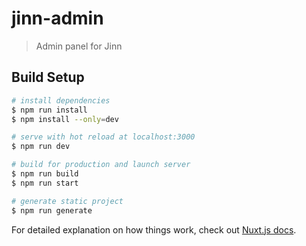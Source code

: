 # jinn-admin

> Admin panel for Jinn

## Build Setup

``` bash
# install dependencies
$ npm run install
$ npm install --only=dev

# serve with hot reload at localhost:3000
$ npm run dev

# build for production and launch server
$ npm run build
$ npm run start

# generate static project
$ npm run generate
```

For detailed explanation on how things work, check out [Nuxt.js docs](https://nuxtjs.org).
